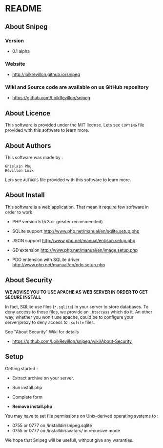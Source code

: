 # README

## About Snipeg

### Version

* 0.1 alpha

### Website

* http://loikrevillon.github.io/snipeg

### Wiki and Source code are available on us GitHub repository

* https://github.com/LoikRevillon/snipeg

## About Licence

This software is provided under the MIT license.
Lets see `COPYING` file provided with this software to learn more.

## About Authors

This software was made by :

	Ghislain Phu
	Révillon Loïk

Lets see `AUTHORS` file provided with this software to learn more.

## About Install

This software is a web application. That mean it require few software in order to work.

* PHP version 5 (5.3 or greater recommended)

* SQLite support http://www.php.net/manual/en/sqlite.setup.php

* JSON support http://www.php.net/manual/en/json.setup.php

* GD extension http://www.php.net/manual/en/image.setup.php

* PDO entension with SQLite driver http://www.php.net/manual/en/pdo.setup.php

## About Security

**WE ADVISE YOU TO USE APACHE AS WEB SERVER IN ORDER TO GET SECURE INSTALL**

In fact, SQLite use files (`*.sqlite`) in your server to store databases.
To deny access to those files, we provide an `.htaccess` which do it.
An other way, whether you won't use apache, could be to configure your server/proxy to deny access to `.sqlite` files.

See "About Security" Wiki for details

* https://github.com/LoikRevillon/snipeg/wiki/About-Security

## Setup

Getting started :

* Extract archive on your server.

* Run install.php

* Complete form

* **Remove install.php**

You may have to set file permissions on Unix-derived operating systems to :

* 0755 or 0777 on /installdir/snipeg.sqlite
* 0755 or 0777 on /installdir/avatars/ in recursive mode

We hope that Snipeg will be usefull, without give any waranties.
